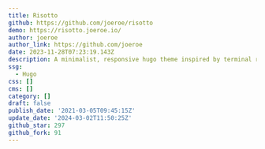 ```yaml
---
title: Risotto
github: https://github.com/joeroe/risotto
demo: https://risotto.joeroe.io/
author: joeroe
author_link: https://github.com/joeroe
date: 2023-11-28T07:23:19.143Z
description: A minimalist, responsive hugo theme inspired by terminal ricing aesthetics.
ssg:
  - Hugo
css: []
cms: []
category: []
draft: false
publish_date: '2021-03-05T09:45:15Z'
update_date: '2024-03-02T11:50:25Z'
github_star: 297
github_fork: 91
---
```

